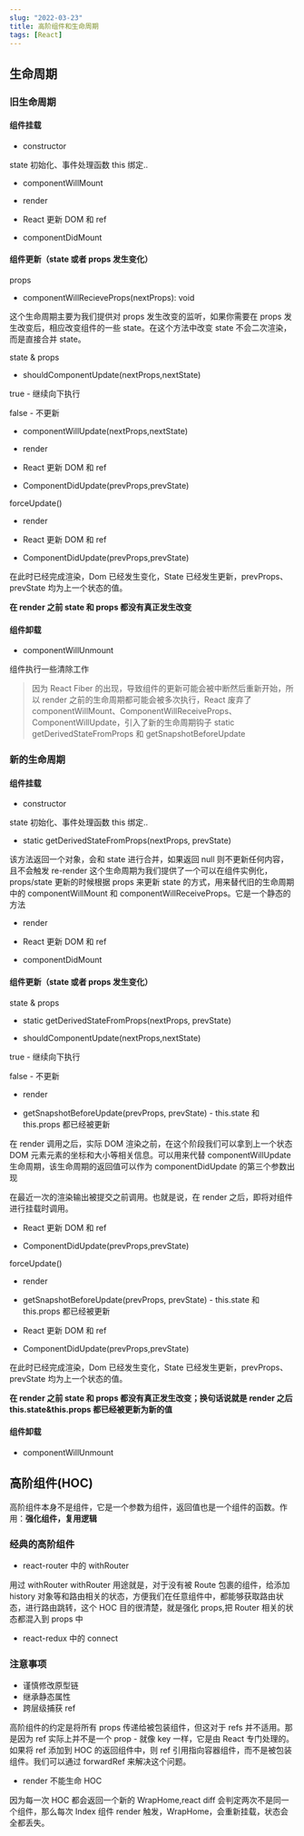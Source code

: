 ```yaml
---
slug: "2022-03-23"
title: 高阶组件和生命周期
tags: [React]
---
```


## 生命周期

### 旧生命周期

#### 组件挂载

- constructor

state 初始化、事件处理函数 this 绑定..

- componentWillMount

- render

- React 更新 DOM 和 ref

- componentDidMount

#### 组件更新（state 或者 props 发生变化）

props

- componentWillRecieveProps(nextProps): void

这个生命周期主要为我们提供对 props 发生改变的监听，如果你需要在 props 发生改变后，相应改变组件的一些 state。在这个方法中改变 state 不会二次渲染，而是直接合并 state。

state & props

- shouldComponentUpdate(nextProps,nextState)

true - 继续向下执行

false - 不更新

- componentWillUpdate(nextProps,nextState)

- render

- React 更新 DOM 和 ref

- ComponentDidUpdate(prevProps,prevState)

forceUpdate()

- render

- React 更新 DOM 和 ref

- ComponentDidUpdate(prevProps,prevState)

在此时已经完成渲染，Dom 已经发生变化，State 已经发生更新，prevProps、prevState 均为上一个状态的值。

**在 render 之前 state 和 props 都没有真正发生改变**

#### 组件卸载

- componentWillUnmount

组件执行一些清除工作

> 因为 React Fiber 的出现，导致组件的更新可能会被中断然后重新开始，所以 render 之前的生命周期都可能会被多次执行，React 废弃了 componentWillMount、ComponentWillReceiveProps、ComponentWillUpdate，引入了新的生命周期钩子 static getDerivedStateFromProps 和 getSnapshotBeforeUpdate

### 新的生命周期

#### 组件挂载

- constructor

state 初始化、事件处理函数 this 绑定..

- static getDerivedStateFromProps(nextProps, prevState)

该方法返回一个对象，会和 state 进行合并，如果返回 null 则不更新任何内容，且不会触发 re-render
这个生命周期为我们提供了一个可以在组件实例化，props/state 更新的时候根据 props 来更新 state 的方式，用来替代旧的生命周期中的 componentWillMount 和 componentWillReceiveProps。它是一个静态的方法

- render

- React 更新 DOM 和 ref

- componentDidMount

#### 组件更新（state 或者 props 发生变化）

state & props

- static getDerivedStateFromProps(nextProps, prevState)

- shouldComponentUpdate(nextProps,nextState)

true - 继续向下执行

false - 不更新

- render

- getSnapshotBeforeUpdate(prevProps, prevState) - this.state 和 this.props 都已经被更新

在 render 调用之后，实际 DOM 渲染之前，在这个阶段我们可以拿到上一个状态 DOM 元素元素的坐标和大小等相关信息。可以用来代替 componentWillUpdate 生命周期，该生命周期的返回值可以作为 componentDidUpdate 的第三个参数出现

在最近一次的渲染输出被提交之前调用。也就是说，在 render 之后，即将对组件进行挂载时调用。

- React 更新 DOM 和 ref

- ComponentDidUpdate(prevProps,prevState)

forceUpdate()

- render

- getSnapshotBeforeUpdate(prevProps, prevState) - this.state 和 this.props 都已经被更新

- React 更新 DOM 和 ref

- ComponentDidUpdate(prevProps,prevState)

在此时已经完成渲染，Dom 已经发生变化，State 已经发生更新，prevProps、prevState 均为上一个状态的值。

**在 render 之前 state 和 props 都没有真正发生改变；换句话说就是 render 之后 this.state&this.props 都已经被更新为新的值**

#### 组件卸载

- componentWillUnmount

## 高阶组件(HOC)

高阶组件本身不是组件，它是一个参数为组件，返回值也是一个组件的函数。作用：**强化组件，复用逻辑**

### 经典的高阶组件

- react-router 中的 withRouter

用过 withRouter withRouter 用途就是，对于没有被 Route 包裹的组件，给添加 history 对象等和路由相关的状态，方便我们在任意组件中，都能够获取路由状态，进行路由跳转，这个 HOC 目的很清楚，就是强化 props,把 Router 相关的状态都混入到 props 中

- react-redux 中的 connect

### 注意事项

- 谨慎修改原型链
- 继承静态属性
- 跨层级捕获 ref

高阶组件的约定是将所有 props 传递给被包装组件，但这对于 refs 并不适用。那是因为 ref 实际上并不是一个 prop - 就像 key 一样，它是由 React 专门处理的。如果将 ref 添加到 HOC 的返回组件中，则 ref 引用指向容器组件，而不是被包装组件。我们可以通过 forwardRef 来解决这个问题。

- render 不能生命 HOC

因为每一次 HOC 都会返回一个新的 WrapHome,react diff 会判定两次不是同一个组件，那么每次 Index 组件 render 触发，WrapHome，会重新挂载，状态会全都丢失。
